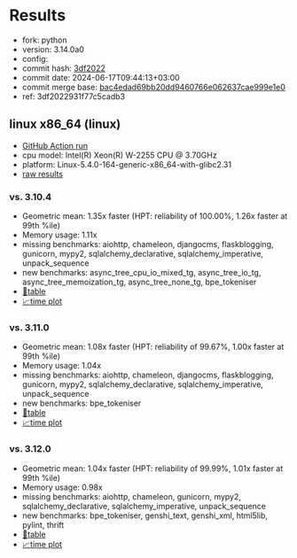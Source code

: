 # Results

- fork: python
- version: 3.14.0a0
- config: 
- commit hash: [3df2022](https://github.com/python/cpython/commit/3df2022)
- commit date: 2024-06-17T09:44:13+03:00
- commit merge base: [bac4edad69bb20dd9460766e062637cae999e1e0](https://github.com/python/cpython/commit/bac4edad69bb20dd9460766e062637cae999e1e0)
- ref: 3df2022931f77c5cadb3

## linux x86_64 (linux)

- [GitHub Action run](https://github.com/faster-cpython/benchmarking/actions/runs/9544495349)
- cpu model: Intel(R) Xeon(R) W-2255 CPU @ 3.70GHz
- platform: Linux-5.4.0-164-generic-x86_64-with-glibc2.31
- [raw results](bm-20240617-linux-x86_64-python-3df2022931f77c5cadb3-3.14.0a0-3df2022.json)

### vs. 3.10.4

- Geometric mean: 1.35x faster (HPT: reliability of 100.00%, 1.26x faster at 99th %ile)
- Memory usage: 1.11x
- missing benchmarks: aiohttp, chameleon, djangocms, flaskblogging, gunicorn, mypy2, sqlalchemy_declarative, sqlalchemy_imperative, unpack_sequence
- new benchmarks: async_tree_cpu_io_mixed_tg, async_tree_io_tg, async_tree_memoization_tg, async_tree_none_tg, bpe_tokeniser
- [📄table](bm-20240617-linux-x86_64-python-3df2022931f77c5cadb3-3.14.0a0-3df2022-vs-3.10.4.md)
- [📈time plot](bm-20240617-linux-x86_64-python-3df2022931f77c5cadb3-3.14.0a0-3df2022-vs-3.10.4.png)

### vs. 3.11.0

- Geometric mean: 1.08x faster (HPT: reliability of 99.67%, 1.00x faster at 99th %ile)
- Memory usage: 1.04x
- missing benchmarks: aiohttp, chameleon, djangocms, flaskblogging, gunicorn, mypy2, sqlalchemy_declarative, sqlalchemy_imperative, unpack_sequence
- new benchmarks: bpe_tokeniser
- [📄table](bm-20240617-linux-x86_64-python-3df2022931f77c5cadb3-3.14.0a0-3df2022-vs-3.11.0.md)
- [📈time plot](bm-20240617-linux-x86_64-python-3df2022931f77c5cadb3-3.14.0a0-3df2022-vs-3.11.0.png)

### vs. 3.12.0

- Geometric mean: 1.04x faster (HPT: reliability of 99.99%, 1.01x faster at 99th %ile)
- Memory usage: 0.98x
- missing benchmarks: aiohttp, chameleon, gunicorn, mypy2, sqlalchemy_declarative, sqlalchemy_imperative, unpack_sequence
- new benchmarks: bpe_tokeniser, genshi_text, genshi_xml, html5lib, pylint, thrift
- [📄table](bm-20240617-linux-x86_64-python-3df2022931f77c5cadb3-3.14.0a0-3df2022-vs-3.12.0.md)
- [📈time plot](bm-20240617-linux-x86_64-python-3df2022931f77c5cadb3-3.14.0a0-3df2022-vs-3.12.0.png)

